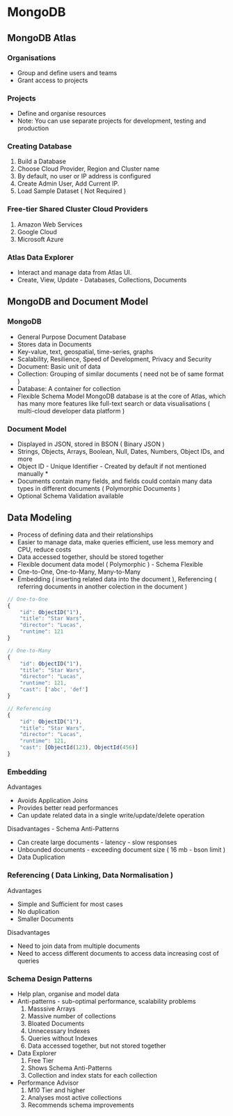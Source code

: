 # MongoDB
## MongoDB Atlas
### Organisations 
* Group and define users and teams
* Grant access to projects

### Projects
* Define and organise resources
* Note: You can use separate projects for development, testing and production

### Creating Database 
1. Build a Database
2. Choose Cloud Provider, Region and Cluster name
3. By default, no user or IP address is configured
4. Create Admin User, Add Current IP.
5. Load Sample Dataset ( Not Required )

### Free-tier Shared Cluster Cloud Providers
1. Amazon Web Services
2. Google Cloud
3. Microsoft Azure

### Atlas Data Explorer 
* Interact and manage data from Atlas UI.
* Create, View, Update - Databases, Collections, Documents

## MongoDB and Document Model
### MongoDB
* General Purpose Document Database
* Stores data in Documents
* Key-value, text, geospatial, time-series, graphs
* Scalability, Resilience, Speed of Development, Privacy and Security
* Document: Basic unit of data
* Collection: Grouping of similar documents ( need not be of same format )
* Database: A container for collection
* Flexible Schema Model
 MongoDB database is at the core of Atlas, which has many more features like full-text search or data visualisations ( multi-cloud developer data platform )

### Document Model
* Displayed in JSON, stored in BSON ( Binary JSON )
* Strings, Objects, Arrays, Boolean, Null, Dates, Numbers, Object IDs, and more
* Object ID - Unique Identifier - Created by default if not mentioned manually *
* Documents contain many fields, and fields could contain many data types in different documents ( Polymorphic Documents )
* Optional Schema Validation available

## Data Modeling
* Process of defining data and their relationships
* Easier to manage data,  make queries efficient, use less memory and CPU, reduce costs
* Data accessed together, should be stored together
* Flexible document data model ( Polymorphic ) - Schema Flexible
* One-to-One, One-to-Many, Many-to-Many
* Embedding ( inserting related data into the document ), Referencing ( referring documents in another colection in the document )
```javascript
// One-to-One
{
    "id": ObjectID("1"),
    "title": "Star Wars", 
    "director": "Lucas",
    "runtime": 121
}

// One-to-Many
{
    "id": ObjectID("1"),
    "title": "Star Wars",
    "director": "Lucas",
    "runtime": 121,
    "cast": ['abc', 'def']
}

// Referencing
{
    "id": ObjectID("1"),
    "title": "Star Wars",
    "director": "Lucas",
    "runtime": 121,
    "cast": [ObjectId(123), ObjectId(456)]
}
```

### Embedding 
Advantages
* Avoids Application Joins
* Provides better read performances
* Can update related data in a single write/update/delete operation
  
Disadvantages - Schema Anti-Patterns
* Can create large documents - latency - slow responses
* Unbounded documents - exceeding document size ( 16 mb - bson limit )
* Data Duplication

### Referencing ( Data Linking, Data Normalisation ) 
Advantages 
* Simple and Sufficient for most cases
* No duplication
* Smaller Documents
  
Disadvantages
* Need to join data from multiple documents
* Need to access different documents to access data increasing cost of queries

### Schema Design Patterns
* Help plan, organise and model data
* Anti-patterns - sub-optimal performance, scalability problems
  1. Masssive Arrays
  2. Massive number of collections
  3. Bloated Documents
  4. Unnecessary Indexes
  5. Queries without Indexes
  6. Data accessed together, but not stored together
* Data Explorer
  1. Free Tier
  2. Shows Schema Anti-Patterns
  3. Collection and index stats for each collection
* Performance Advisor
  1. M10 Tier and higher
  2. Analyses most active collections
  3. Recommends schema improvements


